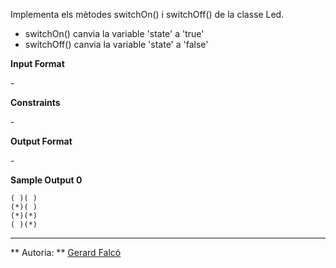 Implementa els mètodes switchOn() i switchOff() de la classe Led.

  - switchOn() canvia la variable 'state' a 'true'
  - switchOff() canvia la variable 'state' a 'false'

**Input Format**

\-

**Constraints**

\-

**Output Format**

\-

**Sample Output 0**

    ( )( )
    (*)( )
    (*)(*)
    ( )(*)

----------

** Autoria: **
[Gerard Falcó](https://github.com/gerardfp)
